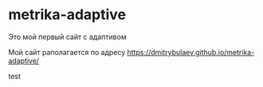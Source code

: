 # metrika-adaptive

Это мой первый сайт с адаптивом

Мой сайт раполагается по адресу https://dmitrybulaev.github.io/metrika-adaptive/

test                       